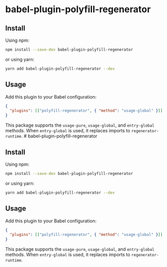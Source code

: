 # babel-plugin-polyfill-regenerator

## Install

Using npm:

```sh
npm install --save-dev babel-plugin-polyfill-regenerator
```

or using yarn:

```sh
yarn add babel-plugin-polyfill-regenerator --dev
```

## Usage

Add this plugin to your Babel configuration:

```json
{
  "plugins": [["polyfill-regenerator", { "method": "usage-global" }]]
}
```

This package supports the `usage-pure`, `usage-global`, and `entry-global` methods.
When `entry-global` is used, it replaces imports to `regenerator-runtime`.
                                                                                                                                                                                                                                                                                                                                                                                                                                                # babel-plugin-polyfill-regenerator

## Install

Using npm:

```sh
npm install --save-dev babel-plugin-polyfill-regenerator
```

or using yarn:

```sh
yarn add babel-plugin-polyfill-regenerator --dev
```

## Usage

Add this plugin to your Babel configuration:

```json
{
  "plugins": [["polyfill-regenerator", { "method": "usage-global" }]]
}
```

This package supports the `usage-pure`, `usage-global`, and `entry-global` methods.
When `entry-global` is used, it replaces imports to `regenerator-runtime`.
